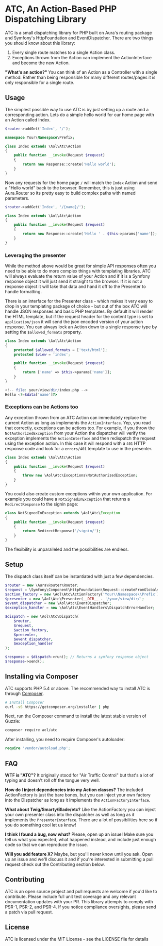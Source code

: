 # ATC, An Action-Based PHP Dispatching Library

ATC is a small dispatching library for PHP built on Aura's routing package and Symfony's HttpFoundation and EventDispatcher. There are two things you should know about this library:

1. Every single route matches to a single Action class.
2. Exceptions thrown from the Action can implement the ActionInterface and become the new Action.

**"What's an action?"** You can think of an Action as a Controller with a single method. Rather than being responsible for many different routes/pages it is only responsible for a single route. 

## Usage

The simplest possible way to use ATC is by just setting up a route and a corresponding action. Lets do a simple hello world for our home page with an Action called Index.

```php
$router->addGet('Index', '/');
```

```php
namespace Your\Namespace\Prefix;

class Index extends \Aol\Atc\Action
{
    public function __invoke(Request $request)
    {
        return new Response::create('Hello world');
    }
}
```

Now any requests for the home page `/` will match the `Index` Action and send a "Hello world" back to the browser. Remember, this is just using Aura.Router so its pretty easy to build complex paths with named parameters.

```php
$router->addGet('Index', '/{name}/');
```

```php
class Index extends \Aol\Atc\Action
{
    public function __invoke(Request $request)
    {
        return new Response::create('Hello ' . $this->params['name']);
    }
}
```

### Leveraging the presenter
While the method above would be great for simple API responses often you need to be able to do more complex things with templating libraries. ATC will always evaluate the return value of your Action and if it is a Symfony response object it will just send it straight to the browser. If it is not a response object it will take that data and hand it off to the Presenter to handle formatting.

There is an interface for the Presenter class - which makes it very easy to drop in your templating package of choice - but out of the box ATC will handle JSON responses and basic PHP templates. By default it will render the HTML template, but if the request header for the content type is set to `application/json` it will send the json encoded version of your action response. You can always lock an Action down to a single response type by setting the `$allowed_formats` property.

```php
class Index extends \Aol\Atc\Action
{
    protected $allowed_formats = ['text/html'];
    protected $view = 'index';

    public function __invoke(Request $request)
    {
        return ['name' => $this->params['name']];
    }
}
```

```php
<!-- file: your/view/dir/index.php -->
Hello <?=$data['name']?>
```

### Exceptions can be Actions too

Any exception thrown from an ATC Action can immediately replace the current Action as long as implements the `ActionInterface`. Yep, you read that correctly, exceptions can be actions too. For example, if you throw the `NotAuthorizedException` from your Action the dispatcher will verify the exception implements the `ActionInterface` and then redispatch the request using the exception action. In this case it will respond with a `401` HTTP response code and look for a `errors/401` template to use in the presenter.

```php
class Index extends \Aol\Atc\Action
{
    public function __invoke(Request $request)
    {
        throw new \Aol\Atc\Exceptions\NotAuthorizedException;
    }
}
```

You could also create custom exceptions within your own application. For example you could have a `NotSignedInException` that returns a `RedirectResponse` to the signin page:


```php
class NotSignedInException extends \Aol\Atc\Exception
{
    public function __invoke(Request $request)
    {
        return RedirectResponse('/signin/');
    }
}
```

The flexibility is unparalleled and the possibilities are endless.

## Setup

The dispatch class itself can be instantiated with just a few dependencies.

```php
$router = new \Aura\Router\Router;
$request = \Symfony\Component\HttpFoundation\Request::createFromGlobals();
$action_factory = new \Aol\Atc\ActionFactory('Your\\Namespace\\Prefix');
$presenter = new \Aol\Atc\Presenter(__DIR__ . '/your/view/dir/';
$event_dispatcher = new \Aol\Atc\EventDispatcher;
$exception_handler = new \Aol\Atc\EventHandlers\DispatchErrorHandler;

$dispatch = new \Aol\Atc\Dispatch(
    $router,
    $request,
    $action_factory,
    $presenter,
    $event_dispatcher,
    $exception_handler
);

$response = $dispatch->run(); // Returns a symfony response object
$response->send();
```


## Installing via Composer

ATC supports PHP 5.4 or above. The recommended way to install ATC is through
[Composer](http://getcomposer.org).

```bash
# Install Composer
curl -sS https://getcomposer.org/installer | php
```

Next, run the Composer command to install the latest stable version of Guzzle:

```bash
composer require aol/atc
```

After installing, you need to require Composer's autoloader:

```php
require 'vendor/autoload.php';
```

## FAQ

**WTF is "ATC"?** It originally stood for "Air Traffic Control" but that's a lot of typing and doesn't roll off the tongue very well. 

**How do I inject dependencies into my Action classes?** The included ActionFactory is just the bare bones, but you can inject your own factory into the Dispatcher as long as it implements the `ActionFactoryInterface`.

**What about Twig/Smarty/Blade/etc?** Like the ActionFactory you can inject your own presenter class into the dispatcher as well as long as it implements the `PresenterInterface`. There are a lot of possibilities here so if you do something cool let us know!

**I think I found a bug, now what?** Please, open up an issue! Make sure you tell us what you expected, what happened instead, and include just enough code so that we can reproduce the issue.

**Will you add feature X?** Maybe, but you'll never know until you ask. Open up an issue and we'll discuss it and if you're interested in submitting a pull request check out the Contributing section below.

## Contributing
ATC is an open source project and pull requests are welcome if you'd like to contribute. Please include full unit test coverage and any relevant documentation updates with your PR. This library attempts to comply with PSR-1, PSR-2, and PSR-4. If you notice compliance oversights, please send a patch via pull request.

## License

ATC is licensed under the MIT License - see the LICENSE file for details
